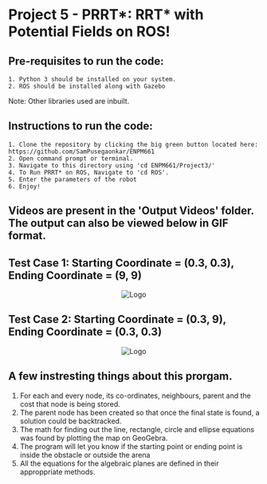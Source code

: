 <h1>Project 5 - PRRT*: RRT* with Potential Fields on ROS!</h1>

  <h2>Pre-requisites to run the code:</h2>

    1. Python 3 should be installed on your system.
    2. ROS should be installed along with Gazebo

Note:  Other libraries used are inbuilt.</br>

  <h2>Instructions to run the code:</h2>
  
    1. Clone the repository by clicking the big green button located here: https://github.com/SamPusegaonkar/ENPM661
    2. Open command prompt or terminal.
    3. Navigate to this directory using 'cd ENPM661/Project3/'
    4. To Run PRRT* on ROS, Navigate to 'cd ROS'.
    5. Enter the parameters of the robot
    6. Enjoy!


<h2>Videos are present in the 'Output Videos' folder. The output can also be viewed below in GIF format.</h2>

<h2> Test Case 1: Starting Coordinate = (0.3, 0.3), Ending Coordinate = (9, 9)</h2>

<p align="center">
  <img src="https://user-images.githubusercontent.com/12711480/117591930-93a54700-b104-11eb-9bda-76593ecc76ab.gif" alt="Logo"/>
</p>
<h2> Test Case 2: Starting Coordinate = (0.3, 9), Ending Coordinate = (0.3, 0.3) </h2>

<p align="center">
  <img src="https://user-images.githubusercontent.com/12711480/117591789-03670200-b104-11eb-985d-75b78a4ca7ac.gif" alt="Logo"/>
</p>


## A few instresting things about this prorgam.
  1. For each and every node, its co-ordinates, neighbours, parent and the cost that node is being stored.
  2. The parent node has been created so that once the final state is found, a solution could be backtracked.
  3. The math for finding out the line, rectangle, circle and ellipse equations was found by plotting the map on GeoGebra.
  4. The program will let you know if the starting point or ending point is inside the obstacle or outside the arena
  5. All the equations for the algebraic planes are defined in their approppriate methods.